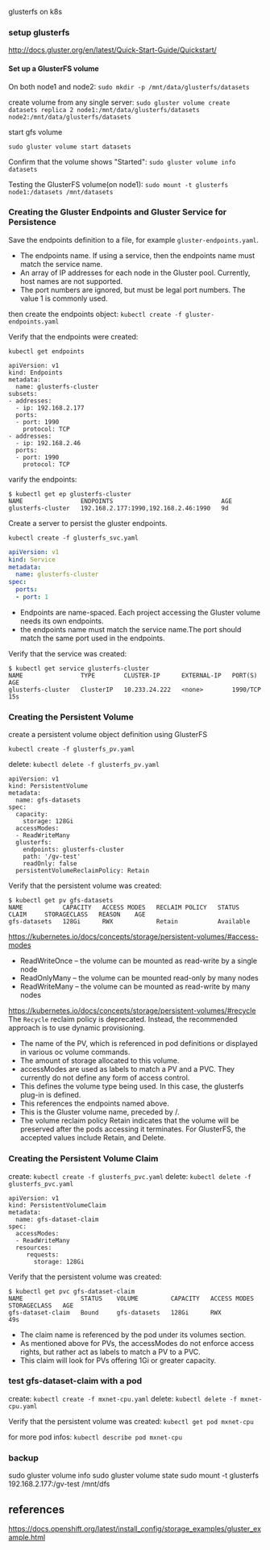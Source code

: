 glusterfs on k8s

### setup glusterfs

http://docs.gluster.org/en/latest/Quick-Start-Guide/Quickstart/

#### Set up a GlusterFS volume

On both node1 and node2:
`sudo mkdir -p /mnt/data/glusterfs/datasets`

create volume from any single server:
`sudo gluster volume create datasets replica 2 node1:/mnt/data/glusterfs/datasets node2:/mnt/data/glusterfs/datasets`

start gfs volume

`sudo gluster volume start datasets`

Confirm that the volume shows "Started":
`sudo gluster volume info datasets`

 Testing the GlusterFS volume(on node1):
`sudo mount -t glusterfs node1:/datasets /mnt/datasets`


### Creating the Gluster Endpoints and Gluster Service for Persistence

Save the endpoints definition to a file, for example `gluster-endpoints.yaml`.

- The endpoints name. If using a service, then the endpoints name must match the service name.
- An array of IP addresses for each node in the Gluster pool. Currently, host names are not supported.
- The port numbers are ignored, but must be legal port numbers. The value 1 is commonly used.

then create the endpoints object:
`kubectl create -f gluster-endpoints.yaml`

Verify that the endpoints were created:

`kubectl get endpoints`


```
apiVersion: v1
kind: Endpoints
metadata:
  name: glusterfs-cluster
subsets:
- addresses:
  - ip: 192.168.2.177
  ports:
  - port: 1990
    protocol: TCP
- addresses:
  - ip: 192.168.2.46
  ports:
  - port: 1990
    protocol: TCP
```

varify the endpoints:

```
$ kubectl get ep glusterfs-cluster
NAME                ENDPOINTS                              AGE
glusterfs-cluster   192.168.2.177:1990,192.168.2.46:1990   9d
```

Create a server to persist the gluster endpoints.

`kubectl create -f glusterfs_svc.yaml`

```yaml
apiVersion: v1
kind: Service
metadata:
  name: glusterfs-cluster
spec:
  ports:
  - port: 1
```

- Endpoints are name-spaced. Each project accessing the Gluster volume needs its own endpoints.
- the endpoints name must match the service name.The port should match the same port used in the endpoints.

Verify that the service was created:
```
$ kubectl get service glusterfs-cluster
NAME                TYPE        CLUSTER-IP      EXTERNAL-IP   PORT(S)    AGE
glusterfs-cluster   ClusterIP   10.233.24.222   <none>        1990/TCP   15s
```

### Creating the Persistent Volume

create a persistent volume object definition using GlusterFS

`kubectl create -f glusterfs_pv.yaml`

delete:
`kubectl delete -f glusterfs_pv.yaml`

```
apiVersion: v1
kind: PersistentVolume
metadata:
  name: gfs-datasets
spec:
  capacity:
    storage: 128Gi
  accessModes:
  - ReadWriteMany
  glusterfs:
    endpoints: glusterfs-cluster
    path: '/gv-test'
    readOnly: false
  persistentVolumeReclaimPolicy: Retain
```

Verify that the persistent volume was created:
```
$ kubectl get pv gfs-datasets
NAME           CAPACITY   ACCESS MODES   RECLAIM POLICY   STATUS      CLAIM     STORAGECLASS   REASON    AGE
gfs-datasets   128Gi      RWX            Retain           Available
```

https://kubernetes.io/docs/concepts/storage/persistent-volumes/#access-modes

- ReadWriteOnce – the volume can be mounted as read-write by a single node
- ReadOnlyMany – the volume can be mounted read-only by many nodes
- ReadWriteMany – the volume can be mounted as read-write by many nodes

https://kubernetes.io/docs/concepts/storage/persistent-volumes/#recycle
The `Recycle` reclaim policy is deprecated. Instead, the recommended approach is to use dynamic provisioning.

- The name of the PV, which is referenced in pod definitions or displayed in various oc volume commands.
- The amount of storage allocated to this volume.
- accessModes are used as labels to match a PV and a PVC. They currently do not define any form of access control.
- This defines the volume type being used. In this case, the glusterfs plug-in is defined.
- This references the endpoints named above.
- This is the Gluster volume name, preceded by /.
- The volume reclaim policy Retain indicates that the volume will be preserved after the pods accessing it terminates. For GlusterFS, the accepted values include Retain, and Delete.

### Creating the Persistent Volume Claim

create: `kubectl create -f glusterfs_pvc.yaml`
delete: `kubectl delete -f glusterfs_pvc.yaml`

```
apiVersion: v1
kind: PersistentVolumeClaim
metadata:
  name: gfs-dataset-claim
spec:
  accessModes:
  - ReadWriteMany
  resources:
     requests:
       storage: 128Gi
```


Verify that the persistent volume was created:
```
$ kubectl get pvc gfs-dataset-claim
NAME                STATUS    VOLUME         CAPACITY   ACCESS MODES   STORAGECLASS   AGE
gfs-dataset-claim   Bound     gfs-datasets   128Gi      RWX                           49s
```


- The claim name is referenced by the pod under its volumes section.
- As mentioned above for PVs, the accessModes do not enforce access rights, but rather act as labels to match a PV to a PVC.
- This claim will look for PVs offering 1Gi or greater capacity.

### test gfs-dataset-claim with a pod

create: `kubectl create -f mxnet-cpu.yaml`
delete: `kubectl delete -f mxnet-cpu.yaml`

Verify that the persistent volume was created:
`kubectl get pod mxnet-cpu`

for more pod infos:
`kubectl describe pod mxnet-cpu`

### backup

sudo gluster volume info
sudo gluster volume state
sudo mount -t glusterfs 192.168.2.177:/gv-test /mnt/dfs

references
----------

https://docs.openshift.org/latest/install_config/storage_examples/gluster_example.html
